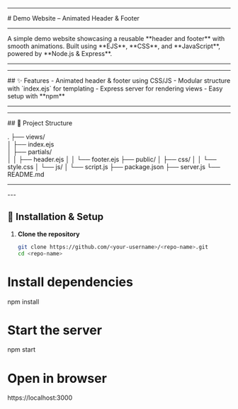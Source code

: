 <hr>
# Demo Website – Animated Header & Footer
<hr>
A simple demo website showcasing a reusable **header and footer** with smooth animations.  
Built using **EJS**, **CSS**, and **JavaScript**, powered by **Node.js & Express**.

---
<hr>
## ✨ Features
- Animated header & footer using CSS/JS
- Modular structure with `index.ejs` for templating
- Express server for rendering views
- Easy setup with **npm**

---
<hr>
## 📂 Project Structure


.
├── views/<br>
│ ├── index.ejs<br>
│ ├── partials/<br>
│ │ ├── header.ejs
│ │ └── footer.ejs
├── public/
│ ├── css/
│ │ └── style.css
│ └── js/
│ └── script.js
├── package.json
├── server.js
└── README.md


<hr>
---

## 🚀 Installation & Setup

1. **Clone the repository**
   ```bash
   git clone https://github.com/<your-username>/<repo-name>.git
   cd <repo-name>


# Install dependencies
npm install

# Start the server
npm start

# Open in browser
<link href ="https://localhost:3000">https://localhost:3000</link>
